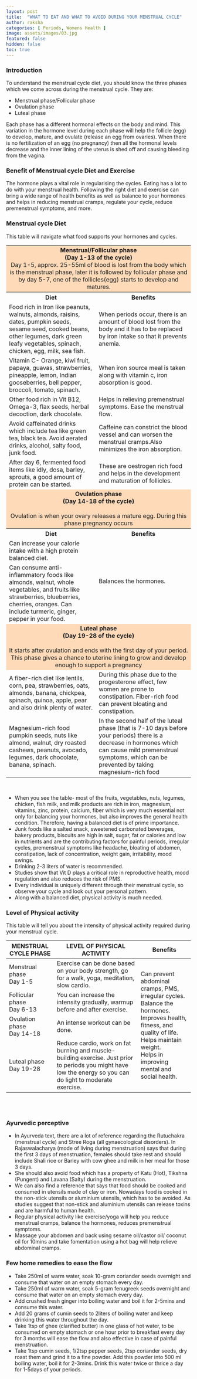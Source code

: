 ```yaml
---
layout: post
title:  "WHAT TO EAT AND WHAT TO AVOID DURING YOUR MENSTRUAL CYCLE"
author: raksha
categories: [ Periods, Womens Health ]
image: assets/images/03.jpg
featured: false
hidden: false
toc: true
---
```

### Introduction
To understand the menstrual cycle diet, you should know the three phases which we come across during the menstrual cycle. They are:
+ Menstrual phase/Follicular phase
+ Ovulation phase
+ Luteal phase

Each phase has a different hormonal effects on the body and mind. This variation in the hormone level during each phase will help the follicle (egg) to develop, mature, and ovulate (release an egg from ovaries). When there is no fertilization of an egg (no pregnancy) then all the hormonal levels decrease and the inner lining of the uterus is shed off and causing bleeding from the vagina. 

### Benefit of Menstrual cycle Diet and Exercise
The hormone plays a vital role in regularising the cycles. Eating has a lot to do with your menstrual health. Following the right diet and exercise can bring a wide range of health benefits as well as balance to your hormones and helps in reducing menstrual cramps, regulate your cycle, reduce premenstrual symptoms, and more. 

### Menstrual cycle Diet
This table will navigate what food supports your hormones and cycles.

<table>
<thead>
</thead>
<tbody>
    <tr>
        <td bgcolor="#FFDAB9" colspan="2" style="text-align:center"><b>Menstrual/Follicular phase<br>(Day 1-13 of the cycle)</b><br> Day 1-5, approx. 25-55ml of blood is lost from the body which is the menstrual phase, later it is followed by follicular phase and by day 5-7, one of the follicles(egg) starts to develop and matures.
        </td>
    </tr>
    <tr>
        <th>Diet</th>
        <th>Benefits</th>
    </tr>
    <tr>
        <td>Food rich in Iron like peanuts, walnuts, almonds, raisins, dates, pumpkin seeds, sesame seed, cooked beans, other legumes, dark green leafy vegetables, spinach, chicken, egg, milk, sea fish.</td>
        <td>When periods occur, there is an amount of blood lost from the body and it has to be replaced by iron intake so that it prevents anemia.</td>
    </tr>
    <tr>
        <td>Vitamin C- Orange, kiwi fruit, papaya, guavas, strawberries, pineapple, lemon, Indian gooseberries, bell pepper, broccoli, tomato, spinach.</td>
        <td>When iron source meal is taken along with vitamin c, iron absorption is good.</td>
    </tr>
    <tr>
        <td>Other food rich in Vit B12, Omega-3, flax seeds, herbal decoction, dark chocolate.</td>
        <td>Helps in relieving premenstrual symptoms. Ease the menstrual flow.</td>
    </tr> 
    <tr>
        <td>Avoid caffeinated drinks which include tea like green tea, black tea. Avoid aerated drinks, alcohol, salty food, junk food.</td>
        <td>Caffeine can constrict the blood vessel and can worsen the menstrual cramps.Also minimizes the iron absorption.</td>
    </tr>
    <tr>
        <td>After day 6, fermented food items like idly, dosa, barley, sprouts, a good amount of protein can be started.</td>
        <td>These are oestrogen rich food and helps in the development and maturation of follicles.</td>
    </tr>
    <tr>
        <td bgcolor="#FFDAB9" colspan="2" style="text-align:center"><b>Ovulation phase<br>(Day 14-18 of the cycle)</b><br><br>Ovulation is when your ovary releases a mature egg. During this phase pregnancy occurs</td>
    </tr>
    <tr>
        <th>Diet</th>
        <th>Benefits</th>
    </tr>
    <tr>
        <td>Can increase your calorie intake with a high protein balanced diet.</td>
        <td rowspan="2">Balances the hormones.</td>
    </tr>
    <tr>
        <td>Can consume anti-inflammatory foods like almonds, walnut, whole vegetables, and fruits like strawberries, blueberries, cherries, oranges. Can include turmeric, ginger, pepper in your food.</td>
    </tr>
    <tr>
        <td bgcolor="#FFDAB9" colspan="2" style="text-align:center"><b>Luteal phase<br>(Day 19-28 of the cycle)</b><br><br>It starts after ovulation and ends with the first day of your period. This phase gives a chance to uterine lining to grow and develop enough to support a pregnancy</td>
    </tr>
    <tr>
        <td>A fiber-rich diet like lentils, corn, pea, strawberries, oats, almonds, banana, chickpea, spinach, quinoa, apple, pear and also drink plenty of water.</td>
        <td>During this phase due to the progesterone effect, few women are prone to constipation. Fiber-rich food can prevent bloating and constipation. </td>
    </tr>
    <tr>
        <td>Magnesium-rich food pumpkin seeds, nuts like almond, walnut, dry roasted cashews, peanuts, avocado, legumes, dark chocolate, banana, spinach.</td>
        <td>In the second half of the luteal phase (that is 7-10 days before your periods) there is a decrease in hormones which can cause mild premenstrual symptoms, which can be prevented by taking magnesium-rich food</td>
    </tr>
</tbody>
</table>
<br>

+ When you see the table- most of the fruits, vegetables, nuts, legumes, chicken, fish milk, and milk products are rich in iron, magnesium, vitamins, zinc, protein, calcium, fiber which is very much essential not only for balancing your hormones, but also improves the general health condition. Therefore, having a balanced diet is of prime importance. 
+ Junk foods like a salted snack, sweetened carbonated beverages, bakery products, biscuits are high in salt, sugar, fat or calories and low in nutrients and are the contributing factors for painful periods, irregular cycles, premenstrual symptoms like headache, bloating of abdomen, constipation, lack of concentration, weight gain, irritability, mood swings. 
+ Drinking 2-3 liters of water is recommended.
+ Studies show that Vit D plays a critical role in reproductive health, mood regulation and also reduces the risk of PMS.
+ Every individual is uniquely different through their menstrual cycle, so observe your cycle and look out your personal pattern. 
+ Along with a balanced diet, physical activity is much needed. 

### Level of Physical activity
This table will tell you about the intensity of physical activity required during your menstrual cycle.

<table>
    <thead>
        <tr>
            <th>MENSTRUAL CYCLE PHASE</th>
            <th>LEVEL OF PHYSICAL ACTIVITY</th>
            <th>Benefits</th>
        </tr>
    </thead>
    <tbody>
        <tr>
            <td>Menstrual phase<br>Day 1-5</td>
            <td>Exercise can be done based on your body strength, go for a walk, yoga, meditation, slow cardio.</td>
            <td rowspan="4">Can prevent abdominal cramps, PMS, irregular cycles.<br>Balance the hormones.<br>Improves health, fitness, and quality of life. Helps maintain weight.<br>Helps in improving mental and social health.</td>
        </tr>
        <tr>
            <td>Follicular phase <br>Day 6-13</td>
            <td>You can increase the intensity gradually, warmup before and after exercise.</td>
        </tr>
        <tr>
            <td>Ovulation phase<br>Day 14-18</td>
            <td>An intense workout can be done.</td>
        </tr>
        <tr>
            <td>Luteal phase<br>Day 19-28</td>
            <td>Reduce cardio, work on fat burning and muscle-building exercise. Just prior to periods you might have low the energy so you can do light to moderate exercise.</td>
        </tr>
    </tbody>
</table>
<br>
<br>

### Ayurvedic perceptive 
+ In Ayurveda text, there are a lot of reference regarding the Rutuchakra (menstrual cycle) and Stree Roga (all gynaecological disorders). In Rajaswalacharya (mode of living during menstruation) says that during the first 3 days of menstruation, females should take rest and should include Shali rice or Barley with cow ghee and milk in her meal for those 3 days. 
+ She should also avoid food which has a property of Katu (Hot), Tikshna (Pungent) and Lavana (Salty) during the menstruation.
+ We can also find a reference that says that food should be cooked and consumed in utensils made of clay or iron. Nowadays food is cooked in the non-stick utensils or aluminium utensils, which has to be avoided. As studies suggest that non-stick and aluminium utensils can release toxins and are harmful to human health. 
+ Regular physical activity like exercise/yoga will help you reduce menstrual cramps, balance the hormones, reduces premenstrual symptoms.  
+ Massage your abdomen and back using sesame oil/castor oil/ coconut oil for 10mins and take fomentation using a hot bag will help relieve abdominal cramps.
 


### Few home remedies to ease the flow
+ Take 250ml of warm water, soak 10-gram coriander seeds overnight and consume that water on an empty stomach every day. 
+ Take 250ml of warm water, soak 5-gram fenugreek seeds overnight and consume that water on an empty stomach every day.
+ Add crushed fresh ginger into boiling water and boil it for 2-5mins and consume this water.
+ Add 20 grams of cumin seeds to 2liters of boiling water and keep drinking this water throughout the day. 
+ Take 1tsp of ghee (clarified butter) in one glass of hot water, to be consumed on empty stomach or one hour prior to breakfast every day for 3 months will ease the flow and also effective in case of painful menstruation. 
+ Take 1tsp cumin seeds, 1/2tsp pepper seeds, 2tsp coriander seeds, dry roast them and grind it to a fine powder. Add this powder into 500 ml boiling water, boil it for 2-3mins. Drink this water twice or thrice a day for 1-5days of your periods.

